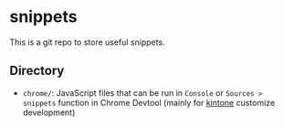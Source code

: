 # snippets
This is a git repo to store useful snippets.

## Directory
- `chrome/`: JavaScript files that can be run in `Console` or `Sources > snippets` function in Chrome Devtool (mainly for [kintone](https://www.kintone.com/) customize development)
